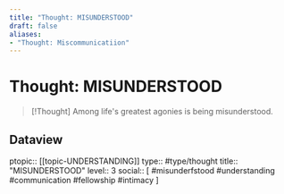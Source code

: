 ```yaml
---
title: "Thought: MISUNDERSTOOD"
draft: false
aliases:
- "Thought: Miscommunicatiion"
---
```

# Thought: MISUNDERSTOOD
> [!Thought]
> Among life's greatest agonies is being misunderstood.

## Dataview
ptopic:: [[topic-UNDERSTANDING]]
type:: #type/thought
title:: "MISUNDERSTOOD"
level:: 3
social:: [ #misunderfstood #understanding #communication #fellowship #intimacy ]